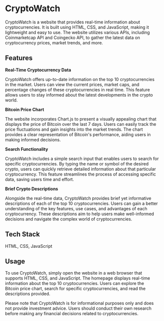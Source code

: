 
# CryptoWatch

CryptoWatch is a website that provides real-time information about cryptocurrencies. 
It is built using HTML, CSS, and JavaScript, making it lightweight and easy to use. The website utilizes various APIs, including Coinmarketcap API and Coingecko API, to gather the latest data on cryptocurrency prices, market trends, and more.

## Features

**Real-Time Cryptocurrency Data**

CryptoWatch offers up-to-date information on the top 10 cryptocurrencies in the market. Users can view the current prices, market caps, and percentage changes of these cryptocurrencies in real time. This feature allows users to stay informed about the latest developments in the crypto world.

**Bitcoin Price Chart**

The website incorporates Chart.js to present a visually appealing chart that displays the price of Bitcoin over the last 7 days. Users can easily track the price fluctuations and gain insights into the market trends. The chart provides a clear representation of Bitcoin's performance, aiding users in making informed decisions.

**Search Functionality**

CryptoWatch includes a simple search input that enables users to search for specific cryptocurrencies. By typing the name or symbol of the desired crypto, users can quickly retrieve detailed information about that particular cryptocurrency. This feature streamlines the process of accessing specific data, saving users time and effort.

**Brief Crypto Descriptions**

Alongside the real-time data, CryptoWatch provides brief yet informative descriptions of each of the top 10 cryptocurrencies. Users can gain a better understanding of the key features, use cases, and advantages of each cryptocurrency. These descriptions aim to help users make well-informed decisions and navigate the complex world of cryptocurrencies.
## Tech Stack

HTML, CSS, JavaScript


## Usage

To use CryptoWatch, simply open the website in a web browser that supports HTML, CSS, and JavaScript. The homepage displays real-time information about the top 10 cryptocurrencies. Users can explore the Bitcoin price chart, search for specific cryptocurrencies, and read the descriptions provided.

Please note that CryptoWatch is for informational purposes only and does not provide investment advice. Users should conduct their own research before making any financial decisions related to cryptocurrencies.